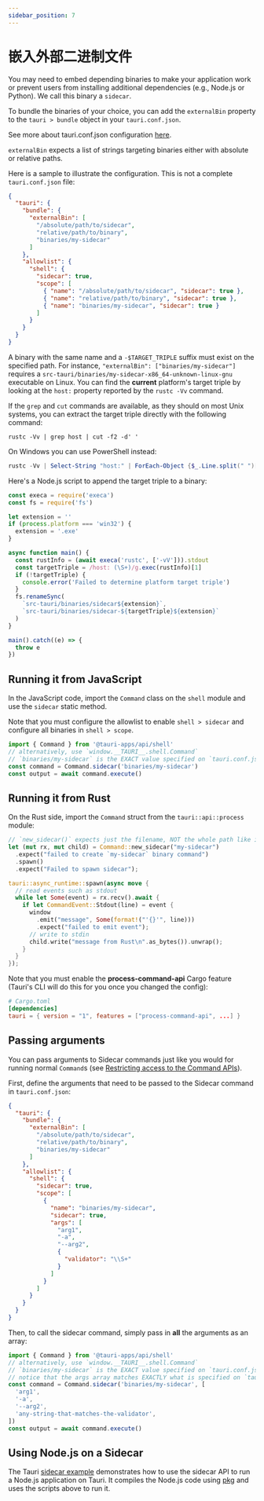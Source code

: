 ```yaml
---
sidebar_position: 7
---
```


# 嵌入外部二进制文件

You may need to embed depending binaries to make your application work or prevent users from installing additional dependencies (e.g., Node.js or Python). We call this binary a `sidecar`.

To bundle the binaries of your choice, you can add the `externalBin` property to the `tauri > bundle` object in your `tauri.conf.json`.

See more about tauri.conf.json configuration [here][tauri.bundle].

`externalBin` expects a list of strings targeting binaries either with absolute or relative paths.

Here is a sample to illustrate the configuration. This is not a complete `tauri.conf.json` file:

```json
{
  "tauri": {
    "bundle": {
      "externalBin": [
        "/absolute/path/to/sidecar",
        "relative/path/to/binary",
        "binaries/my-sidecar"
      ]
    },
    "allowlist": {
      "shell": {
        "sidecar": true,
        "scope": [
          { "name": "/absolute/path/to/sidecar", "sidecar": true },
          { "name": "relative/path/to/binary", "sidecar": true },
          { "name": "binaries/my-sidecar", "sidecar": true }
        ]
      }
    }
  }
}
```

A binary with the same name and a `-$TARGET_TRIPLE` suffix must exist on the specified path. For instance, `"externalBin": ["binaries/my-sidecar"]` requires a `src-tauri/binaries/my-sidecar-x86_64-unknown-linux-gnu` executable on Linux. You can find the **current** platform's target triple by looking at the `host:` property reported by the `rustc -Vv` command.

If the `grep` and `cut` commands are available, as they should on most Unix systems, you can extract the target triple directly with the following command:

```shell
rustc -Vv | grep host | cut -f2 -d' '
```

On Windows you can use PowerShell instead:

```powershell
rustc -Vv | Select-String "host:" | ForEach-Object {$_.Line.split(" ")[1]}
```

Here's a Node.js script to append the target triple to a binary:

```javascript
const execa = require('execa')
const fs = require('fs')

let extension = ''
if (process.platform === 'win32') {
  extension = '.exe'
}

async function main() {
  const rustInfo = (await execa('rustc', ['-vV'])).stdout
  const targetTriple = /host: (\S+)/g.exec(rustInfo)[1]
  if (!targetTriple) {
    console.error('Failed to determine platform target triple')
  }
  fs.renameSync(
    `src-tauri/binaries/sidecar${extension}`,
    `src-tauri/binaries/sidecar-${targetTriple}${extension}`
  )
}

main().catch((e) => {
  throw e
})
```

## Running it from JavaScript

In the JavaScript code, import the `Command` class on the `shell` module and use the `sidecar` static method.

Note that you must configure the allowlist to enable `shell > sidecar` and configure all binaries in `shell > scope`.

```javascript
import { Command } from '@tauri-apps/api/shell'
// alternatively, use `window.__TAURI__.shell.Command`
// `binaries/my-sidecar` is the EXACT value specified on `tauri.conf.json > tauri > bundle > externalBin`
const command = Command.sidecar('binaries/my-sidecar')
const output = await command.execute()
```

## Running it from Rust

On the Rust side, import the `Command` struct from the `tauri::api::process` module:

```rust
// `new_sidecar()` expects just the filename, NOT the whole path like in JavaScript
let (mut rx, mut child) = Command::new_sidecar("my-sidecar")
  .expect("failed to create `my-sidecar` binary command")
  .spawn()
  .expect("Failed to spawn sidecar");

tauri::async_runtime::spawn(async move {
  // read events such as stdout
  while let Some(event) = rx.recv().await {
    if let CommandEvent::Stdout(line) = event {
      window
        .emit("message", Some(format!("'{}'", line)))
        .expect("failed to emit event");
      // write to stdin
      child.write("message from Rust\n".as_bytes()).unwrap();
    }
  }
});
```

Note that you must enable the **process-command-api** Cargo feature (Tauri's CLI will do this for you once you changed the config):

```toml
# Cargo.toml
[dependencies]
tauri = { version = "1", features = ["process-command-api", ...] }
```

## Passing arguments

You can pass arguments to Sidecar commands just like you would for running normal `Command`s (see [Restricting access to the Command APIs][]).

First, define the arguments that need to be passed to the Sidecar command in `tauri.conf.json`:

```json
{
  "tauri": {
    "bundle": {
      "externalBin": [
        "/absolute/path/to/sidecar",
        "relative/path/to/binary",
        "binaries/my-sidecar"
      ]
    },
    "allowlist": {
      "shell": {
        "sidecar": true,
        "scope": [
          {
            "name": "binaries/my-sidecar",
            "sidecar": true,
            "args": [
              "arg1",
              "-a",
              "--arg2",
              {
                "validator": "\\S+"
              }
            ]
          }
        ]
      }
    }
  }
}
```

Then, to call the sidecar command, simply pass in **all** the arguments as an array:

```js
import { Command } from '@tauri-apps/api/shell'
// alternatively, use `window.__TAURI__.shell.Command`
// `binaries/my-sidecar` is the EXACT value specified on `tauri.conf.json > tauri > bundle > externalBin`
// notice that the args array matches EXACTLY what is specified on `tauri.conf.json`.
const command = Command.sidecar('binaries/my-sidecar', [
  'arg1',
  '-a',
  '--arg2',
  'any-string-that-matches-the-validator',
])
const output = await command.execute()
```

## Using Node.js on a Sidecar

The Tauri [sidecar example][] demonstrates how to use the sidecar API to run a Node.js application on Tauri. It compiles the Node.js code using [pkg][] and uses the scripts above to run it.

[tauri.bundle]: ../../api/config.md#tauri.bundle
[sidecar example]: https://github.com/tauri-apps/tauri/tree/1.x/examples/sidecar
[Restricting access to the Command APIs]: ../../api/js/shell.md#restricting-access-to-the-command-apis
[pkg]: https://github.com/vercel/pkg
